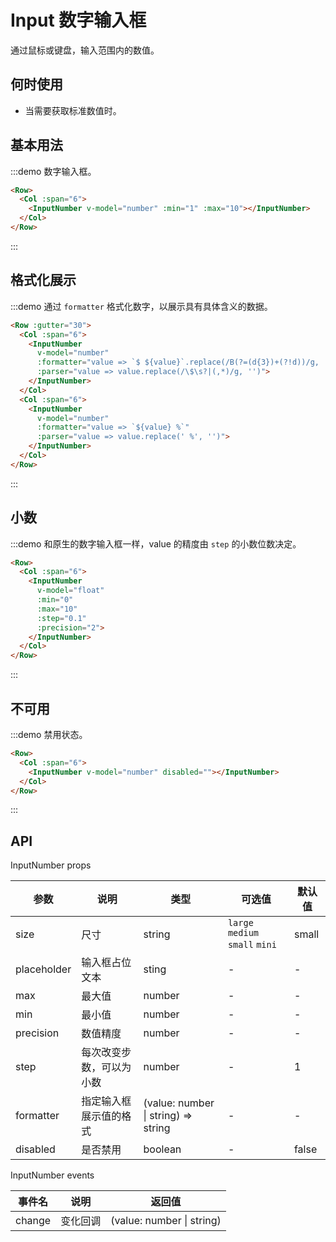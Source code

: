 # Input 数字输入框

通过鼠标或键盘，输入范围内的数值。

## 何时使用

- 当需要获取标准数值时。

## 基本用法

:::demo 数字输入框。

```html
<Row>
  <Col :span="6">
    <InputNumber v-model="number" :min="1" :max="10"></InputNumber>
  </Col>
</Row>
```
:::

## 格式化展示

:::demo 通过 `formatter` 格式化数字，以展示具有具体含义的数据。

```html
<Row :gutter="30">
  <Col :span="6">
    <InputNumber
      v-model="number"
      :formatter="value => `$ ${value}`.replace(/B(?=(d{3})+(?!d))/g, ',')"
      :parser="value => value.replace(/\$\s?|(,*)/g, '')">
    </InputNumber>
  </Col>
  <Col :span="6">
    <InputNumber
      v-model="number"
      :formatter="value => `${value} %`"
      :parser="value => value.replace(' %', '')">
    </InputNumber>
  </Col>
</Row>
```
:::

## 小数

:::demo 和原生的数字输入框一样，value 的精度由 `step` 的小数位数决定。

```html
<Row>
  <Col :span="6">
    <InputNumber
      v-model="float"
      :min="0"
      :max="10"
      :step="0.1"
      :precision="2">
    </InputNumber>
  </Col>
</Row>
```
:::

## 不可用

:::demo 禁用状态。

```html
<Row>
  <Col :span="6">
    <InputNumber v-model="number" disabled=""></InputNumber>
  </Col>
</Row>
```
:::

## API

InputNumber props

| 参数 | 说明 | 类型 | 可选值 | 默认值 |
|---- |---- |---- |---- |---- |
| size | 尺寸 | string | `large` `medium` `small` `mini` | small |
| placeholder | 输入框占位文本 | sting | - | - |
| max | 最大值 | number | - | - |
| min | 最小值 | number | - | - |
| precision | 数值精度 | number | - | - |
| step | 每次改变步数，可以为小数 | number | - | 1 |
| formatter | 指定输入框展示值的格式 | (value: number \| string) => string | - | - |
| disabled | 是否禁用 | boolean | - | false |

InputNumber events

| 事件名 | 说明 | 返回值 |
|---- |---- |---- |
| change | 变化回调 | (value: number \| string) |
    
<script>
  import Row from '@/components/row';
  import Col from '@/components/col';
  import InputNumber from '@/components/input-number';

  export default {
    components: {
      Row,
      Col,
      InputNumber,
    },
    data() {
      return {
        number: 1,
        float: 1,
      };
    },
    methods: {
      handleSuffix() {
        console.log(this.keywords);
      },
    },
  };
</script>
<style lang="scss" scoped>

</style>